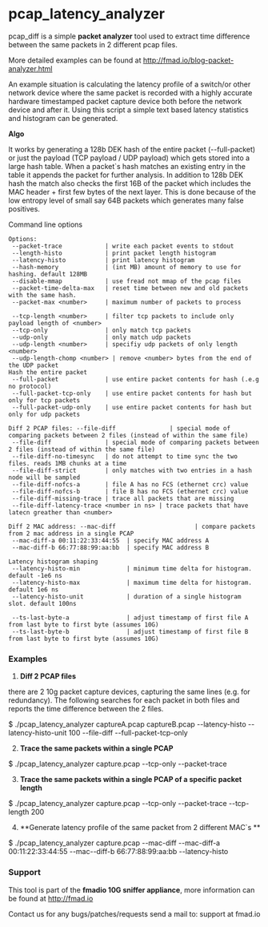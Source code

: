 # pcap_latency_analyzer

pcap_diff is a simple **packet analyzer** tool used to extract time difference between the same packets in 2 different pcap files. 

More detailed examples can be found at http://fmad.io/blog-packet-analyzer.html 

An example situation is calculating the latency profile of a switch/or other network device where the same packet is recorded with a highly accurate hardware timestamped packet capture device both before the network device and after it.  Using this script a simple text based latency statistics and histogram can be generated.

**Algo**

It works by generating a 128b DEK hash of the entire packet (--full-packet) or just the payload (TCP payload / UDP payload) which gets stored into a large hash table. When a packet`s hash matches an existing entry in the table it appends the packet for further analysis. In addition to 128b DEK hash the match also checks the first 16B of the packet which includes the MAC header + first few bytes of the next layer. This is done because of the low entropy level of small say 64B packets which generates many false positives. 


Command line options 

```
Options:
 --packet-trace            | write each packet events to stdout
 --length-histo            | print packet length histogram
 --latency-histo           | print latency histogram
 --hash-memory             | (int MB) amount of memory to use for hashing. default 128MB
 --disable-mmap            | use fread not mmap of the pcap files
 --packet-time-delta-max   | reset time between new and old packets with the same hash.
 --packet-max <number>     | maximum number of packets to process

 --tcp-length <number>     | filter tcp packets to include only payload length of <number>
 --tcp-only                | only match tcp packets
 --udp-only                | only match udp packets
 --udp-length <number>     | specifiy udp packets of only length <number>
 --udp-length-chomp <number> | remove <number> bytes from the end of the UDP packet
Hash the entire packet
 --full-packet             | use entire packet contents for hash (.e.g no protocol)
 --full-packet-tcp-only    | use entire packet contents for hash but only for tcp packets
 --full-packet-udp-only    | use entire packet contents for hash but only for udp packets

Diff 2 PCAP files: --file-diff               | special mode of comparing packets between 2 files (instead of within the same file)
 --file-diff               | special mode of comparing packets between 2 files (instead of within the same file)
 --file-diff-no-timesync   | do not attempt to time sync the two files. reads 1MB chunks at a time
 --file-diff-strict        | only matches with two entries in a hash node will be sampled
 --file-diff-nofcs-a       | file A has no FCS (ethernet crc) value
 --file-diff-nofcs-b       | file B has no FCS (ethernet crc) value
 --file-diff-missing-trace | trace all packets that are missing
 --file-diff-latency-trace <number in ns> | trace packets that have latecn greather than <number>

Diff 2 MAC address: --mac-diff                      | compare packets from 2 mac address in a single PCAP
 --mac-diff-a 00:11:22:33:44:55  | specify MAC address A
 --mac-diff-b 66:77:88:99:aa:bb  | specify MAC address B

Latency histogram shaping
 --latency-histo-min             | minimum time delta for histogram. default -1e6 ns
 --latency-histo-max             | maximum time delta for histogram. default 1e6 ns
 --latency-histo-unit            | duration of a single histogram slot. default 100ns

 --ts-last-byte-a                | adjust timestamp of first file A from last byte to first byte (assumes 10G)
 --ts-last-byte-b                | adjust timestamp of first file B from last byte to first byte (assumes 10G)

```

### Examples

1) **Diff 2 PCAP files**

there are 2 10g packet capture devices, capturing the same lines (e.g. for redundancy). The following searches for each packet in both files and reports the time difference between the 2 files. 

$ ./pcap_latency_analyzer  captureA.pcap  captureB.pcap  --latency-histo --latency-histo-unit 100 --file-diff --full-packet-tcp-only 

2) **Trace the same packets within a single PCAP**

$ ./pcap_latency_analyzer  capture.pcap  --tcp-only --packet-trace 

3) **Trace the same packets within a single PCAP of a specific packet length**

$ ./pcap_latency_analyzer  capture.pcap  --tcp-only --packet-trace  --tcp-length 200 

4) **Generate latency profile of the same packet from 2 different MAC`s **

$ ./pcap_latency_analyzer  capture.pcap  --mac-diff --mac-diff-a 00:11:22:33:44:55 --mac--diff-b 66:77:88:99:aa:bb --latency-histo


### Support 

This tool is part of the **fmadio 10G sniffer appliance**, more information can be found at http://fmad.io 

Contact us for any bugs/patches/requests send a mail to: support at fmad.io 
